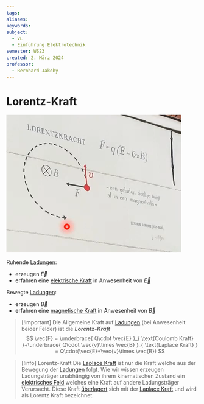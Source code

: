 ```yaml
---
tags: 
aliases: 
keywords: 
subject:
  - VL
  - Einführung Elektrotechnik
semester: WS23
created: 2. März 2024
professor:
  - Bernhard Jakoby
---
```

 

# Lorentz-Kraft

![InlineR|384](assets/JakobyFotoLeiden.png)

Ruhende [Ladungen](elektrische%20Ladung.md):
- erzeugen $\vec{E}$
- erfahren eine [elektrische Kraft](Coulomb-Kraft.md) in Anwesenheit von $\vec{E}$

Bewegte [Ladungen](elektrische%20Ladung.md):
- erzeugen $\vec{B}$
- erfahren eine [magnetische Kraft](Laplace-Kraft.md) in Anwesenheit von $\vec{B}$

> [!important] Die Allgemeine Kraft auf [Ladungen](elektrische%20Ladung.md) (bei Anwesenheit beider Felder) ist die ***Lorentz-Kraft***
> $$
> \vec{F} = \underbrace{ Q\cdot \vec{E} }_{ \text{Coulomb Kraft} }+\underbrace{ Q\cdot \vec{v}\times \vec{B} }_{ \text{Laplace Kraft} } = Q\cdot(\vec{E}+\vec{v}\times \vec{B})
> $$

> [!info] Lorentz-Kraft
> Die [Laplace Kraft](Laplace-Kraft.md) ist nur die Kraft welche aus der Bewegung der [Ladungen](elektrische%20Ladung.md) folgt.
> Wie wir wissen erzeugen Ladungsträger unabhängig von ihrem kinematischen Zustand ein [elektrisches Feld](elektrisches%20Feld.md) welches eine Kraft auf andere Ladungsträger Verursacht.
> Diese Kraft [überlagert](../Index/Superpositionsprinzip.md) sich mit der [Laplace Kraft](Laplace-Kraft.md) und wird als Lorentz Kraft bezeichnet.